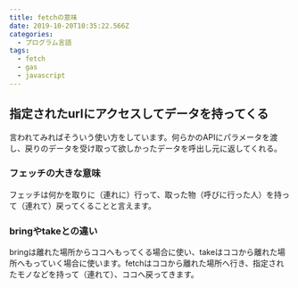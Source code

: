 ```yaml
---
title: fetchの意味
date: 2019-10-20T10:35:22.566Z
categories:
  - プログラム言語
tags:
  - fetch
  - gas
  - javascript
---
```

## 指定されたurlにアクセスしてデータを持ってくる
言われてみればそういう使い方をしています。何らかのAPIにパラメータを渡し、戻りのデータを受け取って欲しかったデータを呼出し元に返してくれる。
### フェッチの大きな意味
フェッチは何かを取りに（連れに）行って、取った物（呼びに行った人）を持って（連れて）戻ってくることと言えます。
### bringやtakeとの違い
bringは離れた場所からココへもってくる場合に使い、takeはココから離れた場所へもっていく場合に使います。fetchはココから離れた場所へ行き、指定されたモノなどを持って（連れて）、ココへ戻ってきます。
